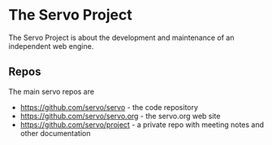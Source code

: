 # The Servo Project

The Servo Project is about the development and maintenance of an independent web engine.

## Repos

The main servo repos are

- https://github.com/servo/servo - the code repository
- https://github.com/servo/servo.org - the servo.org web site
- https://github.com/servo/project - a private repo with meeting notes and other documentation
